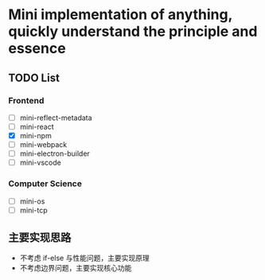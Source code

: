 # Mini implementation of anything, quickly understand the principle and essence

## TODO List

### Frontend

- [ ] mini-reflect-metadata
- [ ] mini-react
- [x] mini-npm
- [ ] mini-webpack
- [ ] mini-electron-builder
- [ ] mini-vscode

### Computer Science

- [ ] mini-os
- [ ] mini-tcp

## 主要实现思路

- 不考虑 if-else 与性能问题，主要实现原理
- 不考虑边界问题，主要实现核心功能
